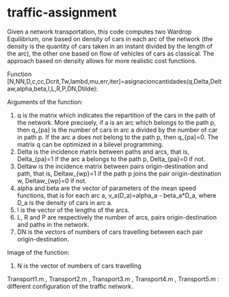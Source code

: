 # traffic-assignment

Given a network transportation, this code computes two Wardrop Equilibrium, one based on density of cars in each arc of the network (the density is the quantity of 
cars taken in an instant divided by the length of the arc), the other one based on flow of vehicles of cars as classical. The approach based on density allows 
for more realistic cost functions. 

Function [N,NN,D,c,cc,Dcrit,Tw,lambd,mu,err,iter]=asignacioncantidades(q,Delta,Deltaw,alpha,beta,l,L,R,P,DN,Dtilde):

Arguments of the function:
1) q is the matrix which indicates the repartition of the cars in the path of the network. More precisely, if a is an arc which belongs to the path p, then q_{pa} is the number of cars in arc a divided by the number of car in path p. If the arc a does not belong to the path p, then q_{pa}=0. The matrix q can be optimized in a bilevel programming.
2) Delta is the incidence matrix between paths and arcs, that is, Delta_{pa}=1 if the arc a belongs to the path p, Delta_{pa}=0 if not.
3) Deltaw is the incidence matrix between pairs origin-destination and path, that is, Deltaw_{wp}=1 if the path p joins the pair origin-destination w, Deltaw_{wp}=0 if not.
4) alpha and beta are the vector of parameters of the mean speed functions, that is for each arc a, v_a(D_a)=alpha_a - beta_a*D_a, where D_a is the density of cars in arc a. 
5) l is the vector of the lengths of the arcs.
6) L, R and P are respectively the number of arcs, pairs origin-destination and paths in the network.
7) DN is the vectors of numbers of cars travelling between each pair origin-destination.

Image of the function:
1) N is the vector of numbers of cars travelling 



Transport1.m , Transport2.m , Transport3.m , Transport4.m , Transport5.m : different configuration of the traffic network.

